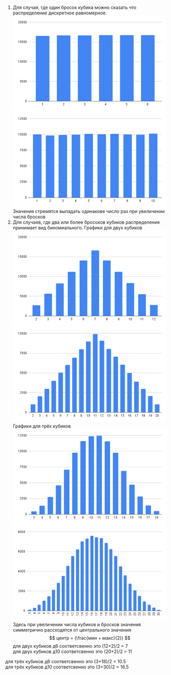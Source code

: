 1) Для случая, где один бросок кубика можно сказать что распределение дискретное равномерное. ![1D6](chart1D6.png) ![1D10](chart1D10.png)\
Значения стремятся выпадать одинакове число раз при увеличении числа бросков
2) Для случаев, где два или более бросоков кубиков распределение принимает вид биномиального. Графики для двух кубиков ![2D6](chart2D6.png) ![2D10](chart2D10.png)\
Графики для трёх кубиков\
 ![3D6](chart3D6.png) ![3D10](chart3D10.png) \
 Здесь при увеличении числа кубиков и бросков значения симметрично рассходятся от центрального значения \
$$
центр = (\frac{мин + макс}{2})
$$
для двух кубиков д6 соответсвенно это (12+2)/2 = 7\
для двух кубиков д10 соответсвенно это (20+2)/2 = 11

для трёх кубиков д6 соответсвенно это (3+18)/2 = 10.5\
для трёх кубиков д10 соответсвенно это (3+30)/2 = 16.5
